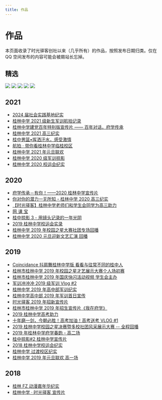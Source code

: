 ```yaml
---
title: 作品
---
```


# 作品

本页面收录了时光驿客创社以来（几乎所有）的作品，按照发布日期归类。仅在 QQ 空间发布的内容可能会被屑站长忘掉。

## 精选

[![](/featured/bainianduihua.png)](/works/bainianduihua.md)
[![](/featured/coincidance.png)](/works/coincidance.md)
[![](/featured/gaosan2021.png)](/works/gaosan2021.md)
![](/featured/gaosan2020.png)
![](/featured/2020xyh.png)

## 2021
- [2024 届社会实践基地纪实](https://www.bilibili.com/video/BV1Hg411w7Jq)
- [桂林中学 2021 级新生军训航拍记录](https://www.douyin.com/video/7005527298761919752)
- [桂林中学建党百年特别版宣传片 —— 百年对话，府学传承](/works/bainianduihua.md)
- [桂林中学 2021 高三纪实](/works/gaosan2021.md)
- [桂中男篮•挥洒汗水，感受激情](https://www.douyin.com/video/6972934342603574542)
- [航拍 · 带你看桂林中学临桂校区](https://www.douyin.com/video/6970465438706715941)
- [桂林中学 2021 年元旦联欢](/works/2021-yuandan.md)
- [桂林中学 2020 级军训掠影](https://www.bilibili.com/video/BV1UK4y1n7it)
- [桂林中学 2020 校运会纪实](https://www.bilibili.com/video/BV1254y1W7Kx)

## 2020
- [府学传承－有你！——2020 桂林中学宣传片](https://www.bilibili.com/video/BV1RC4y1b7C6)
- [你对你的潜力一无所知 - 桂林中学 2020 高三纪实](https://www.bilibili.com/video/BV1Rg4y1v7aT)
- [【时光驿客】桂林中学老师们和学生会同学为高三助力](https://www.bilibili.com/video/BV1jK411H7ac)
- [网 课 宝](https://www.bilibili.com/video/BV19f4y1U7RR)
- [桂中掠影 3 - 用镜头记录的一年光阴](https://www.bilibili.com/video/BV1ug4y187zm)
- [2019 桂林中学校运会实录](https://www.bilibili.com/video/BV1SZ4y1j7e4)
- [桂林中学 2019 年校园之星大赛社团专场回播](https://www.bilibili.com/video/BV1P74116796)
- [桂林中学 2020 元旦迎新文艺汇演 回播](https://www.bilibili.com/video/BV1V7411v74u)

## 2019
- [Coincidance 抖肩舞桂林中学版 看看与往常不同的桂中人](/works/coincidance.md)
- [桂林市桂林中学 2019 年校园之星才艺展示大赛个人场初赛](https://www.bilibili.com/video/BV1rJ411B7MR)
- [桂林市桂林中学 2019 年国庆快闪活动视频 学生会主办](https://www.bilibili.com/video/BV1rE411X79a)
- [军训冲冲冲 2019 级军训 Vlog #2](https://www.bilibili.com/video/BV1T4411B7ze)
- [桂林中学 2019 年高中部军训纪实](https://www.bilibili.com/video/BV1T4411B7ze)
- [桂林中学高中部 2019 年军训首日宣传](https://www.bilibili.com/video/BV1m4411d7K8)
- [时光驿客 2019 年招新宣传片](https://www.bilibili.com/video/BV154411D7fT)
- [桂林市桂林中学 2019 年招生宣传片《我在府学》](https://www.bilibili.com/video/BV1jx411o7KM)
- [2019 桂林中学高考助力](https://www.bilibili.com/video/BV1N4411u7yK)
- [十年磨一剑，今朝必胜！高考加油！高考送考 VLOG #1](https://www.bilibili.com/video/BV194411M7BZ)
- [2019 桂林中学校园之星决赛暨多校社团风采展示大赛 -- 全程回播](https://www.bilibili.com/video/BV1V4411M7eV)
- [2019 年桂林中学府学春韵 - 高二场](https://www.bilibili.com/video/BV194411s7h6)
- [桂中掠影#2 桂林中学宣传片](https://www.bilibili.com/video/BV1Fb411i7ZU)
- [2018 桂林中学校运会纪实](https://www.bilibili.com/video/BV14b411C76e)
- [桂林中学 过渡校区纪实](https://www.bilibili.com/video/BV1et41147ho)
- [桂林中学 2019 年元旦联欢 高一场](https://www.bilibili.com/video/BV1yt411b7Mf)

## 2018
- [桂林 FZ 动漫嘉年华纪实](https://www.bilibili.com/video/BV1it411o7r8)
- [桂林中学 · 时光驿客 宣传片](https://www.bilibili.com/video/BV1GW411z7u2)